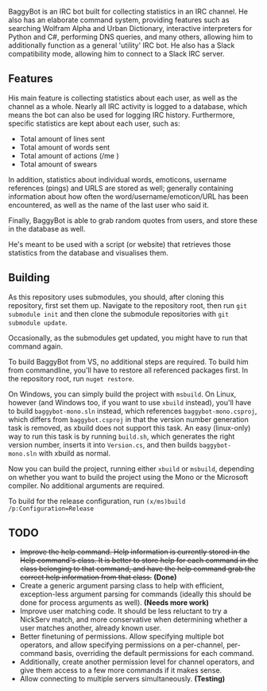 
BaggyBot is an IRC bot built for collecting statistics in an IRC channel.
He also has an elaborate command system, providing features such as searching
Wolfram Alpha and Urban Dictionary, interactive interpreters for Python and C#,
performing DNS queries, and many others, allowing him to additionally function
as a general 'utility' IRC bot.
He also has a Slack compatibility mode, allowing him to connect to a Slack IRC
server.

Features
--------

His main feature is collecting statistics about each user, as well as the channel as a whole.
Nearly all IRC activity is logged to a database, which means the bot can also be used for logging IRC history.
Furthermore, specific statistics are kept about each user, such as:
 - Total amount of lines sent
 - Total amount of words sent
 - Total amount of actions (/me <action>)
 - Total amount of swears
 
In addition, statistics about individual words, emoticons, username references (pings) and URLS are stored as well; 
generally containing information about how often the word/username/emoticon/URL has been encountered,
as well as the name of the last user who said it.

Finally, BaggyBot is able to grab random quotes from users, and store these in the database as well.

He's meant to be used with a script (or website) that retrieves those statistics from the database and visualises them.

Building
--------
As this repository uses submodules, you should, after cloning this repository, first set them up. 
Navigate to the repository root, then run `git submodule init` and then clone the submodule
repositories with `git submodule update`.

Occasionally, as the submodules get updated, you might have to run that command again.

To build BaggyBot from VS, no additional steps are required. To build him from commandline,
you'll have to restore all referenced packages first. In the repository root, run `nuget restore`.

On Windows, you can simply build the project with `msbuild`. On Linux, however (and Windows too, if you
want to use `xbuild` instead), you'll have to build `baggybot-mono.sln` instead, which references
`baggybot-mono.csproj`, which differs from `baggybot.csproj` in that the version number generation
task is removed, as xbuild does not support this task. An easy (linux-only) way to run this task is by
running `build.sh`, which generates the right version number, inserts it into `Version.cs`, and then
builds `baggybot-mono.sln` with xbuild as normal.

Now you can build the project, running either `xbuild` or `msbuild`, depending on whether you want
to build the project using the Mono or the Microsoft compiler. No additional arguments are required.

To build for the release configuration, run `(x/ms)build /p:Configuration=Release`

TODO
--------

 - ~~Improve the help command. Help information is currently stored in the Help command's class.
   It is better to store help for each command in the class belonging to that command, and 
   have the help command grab the correct help information from that class.~~ **(Done)**
 - Create a generic argument parsing class to help with efficient, exception-less argument parsing
   for commands (ideally this should be done for process arguments as well). **(Needs more work)**
 - Improve user matching code. It should be less reluctant to try a NickServ match, and more conservative
   when determining whether a user matches another, already known user.
 - Better finetuning of permissions. Allow specifying multiple bot operators, and allow specifying permissions
   on a per-channel, per-command basis, overriding the default permissions for each command.
 - Additionally, create another permission level for channel operators, and give them access to a few more
   commands if it makes sense.
 - Allow connecting to multiple servers simultaneously. **(Testing)**
